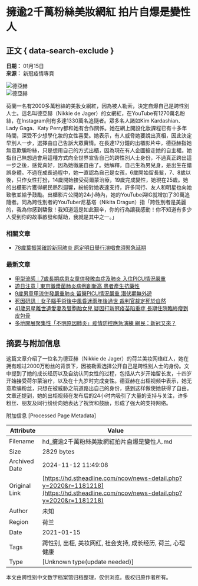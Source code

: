 # 擁逾2千萬粉絲美妝網紅 拍片自爆是變性人

## 正文 { data-search-exclude }


**日期：** 01月15日  
**來源：** 新冠疫情專頁  

![德亞赫](https://static.stheadline.com/stheadline/inewsmedia/20200115/_2020011516571862335.jpg)  
![德亞赫](https://static.stheadline.com/stheadline/inewsmedia/20200115/_2020011517222522554.jpg)  

荷蘭一名有2000多萬粉絲的美妝女網紅，因為被人勒索，決定自爆自己是跨性別人士。這名叫德亞赫（Nikkie de Jager）的女網紅，在YouTube有1270萬名粉絲，在Instagram則有多達1330萬名追隨者。眾多名人諸如Kim Kardashian、Lady Gaga、Katy Perry都和她有合作關係。她在網上開設化妝課程已有十多年時間，深受不少想學化妝的女性喜愛。她表示，有人威脅她要說出真相，因此決定早別人一步，選擇由自己告訴大眾實情。在長達17分鐘的出櫃影片中，德亞赫指她無意欺騙粉絲，只是想用自己的方式出櫃，因為現在有人企圖搶走她的自主權。她指自己無想過會用這種方式向全世界宣告自己的跨性別人士身份，不過真正跨出這一步之後，感覺真好，因為她徹底自由了。她解釋，自己生為男兒身，是出生在錯誤身體。不過在成長過程中，她一直認為自己是女孩，6歲開始留長髮，7、8歲以後，只作女性打扮，14歲開始接受荷爾蒙治療，19歲完成變性，她現在25歲。她的出櫃影片獲得網民熱烈迴響，紛紛對她表達支持，許多同行、友人和明星也向她致敬並給予鼓勵。出櫃影片公開的24小時內，她的YouTube與IG就增加了30萬追隨者。同為跨性別者的YouTuber尼基塔（Nikita Dragun）指「跨性別者是美麗的，我為你感到驕傲！我知道這是如此艱辛，你的行為讓我感動！你不知道有多少人受到你的故事啟發和幫助，我就是其中之一。」

### 相關文章

- [78歲葉振棠確診新冠肺炎 原定明日舉行演唱會須緊急延期](news-detail.php?y=2023&r=1896327)

### 最新文章

- [甲型流感︱7歲長期病患女童併發敗血症及肺炎 入住PICU情況嚴重](news-detail.php?r=2034986&y=2024)
- [遊日注意 | 東京黴漿菌肺炎病例創新高 患者產生抗藥性](news-detail.php?r=2027753&y=2024)
- [9歲男童甲流併發嚴重肺炎 留醫PICU情況嚴重 潛伏期無外遊](news-detail.php?r=2024724&y=2024)
- [死因研訊｜女子腦手術後中風昏迷兩年後過世 裁判官裁定死於自然](news-detail.php?r=2023106&y=2024)
- [41歲男星離世遺愛妻及雙胞胎女兒 疑因打新冠疫苗陷重症 長期住院臨終瘦到皮包骨](news-detail.php?r=2022036&y=2024)
- [多地開展聚集性「不明原因肺炎」疫情防控應急演練 網民：新冠又來？](news-detail.php?r=2017573&y=2024)

## 摘要与附加信息

<!-- tcd_abstract -->
这篇文章介绍了一位名为德亚赫（Nikkie de Jager）的荷兰美妆网络红人，她在拥有超过2000万粉丝的背景下，因被勒索选择公开自己是跨性别人士的身份。文中提到了她的成长经历以及自幼认同女性的过程，包括从六岁开始留长发，十四岁开始接受荷尔蒙治疗，以及在十九岁时完成变性。德亚赫在出柜视频中表示，她无意欺骗粉丝，只想在被威胁之前道路出自己的身份，感到这样做使她获得了自由。文章还提到，她的出柜视频在发布后的24小时内吸引了大量的支持与关注，许多粉丝、朋友及同行纷纷向她表达了祝贺和鼓励，形成了强大的支持网络。
<!-- tcd_abstract_end -->

附加信息 [Processed Page Metadata]

| Attribute       | Value                                  |
|-----------------|----------------------------------------|
| Filename        | hd_擁逾2千萬粉絲美妝網紅拍片自爆是變性人.md                             |
| Size            | 2829 bytes                           |
| Archived Date   | 2024-11-12 11:49:08                             |
| Original Link   | [https://hd.stheadline.com/ncov/news-detail.php?y=2020&r=1181218](https://hd.stheadline.com/ncov/news-detail.php?y=2020&r=1181218)                       |
| Author          | 未知                               |
| Region          | 荷兰                               |
| Date            | 2021-01-15                                 |
| Tags            | 跨性别, 出柜, 美妆网红, 社会支持, 成长经历, 荷兰, 心理健康                                 |
| Type            | [Unknown type(update needed)]                                 |
<!-- tcd_table_end -->

本文由跨性别中文数字档案馆归档整理，仅供浏览。版权归原作者所有。
